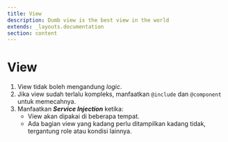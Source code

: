 ```yaml
---
title: View
description: Dumb view is the best view in the world
extends: _layouts.documentation
section: content
---
```


# View

1. View tidak boleh mengandung *logic*.
2. Jika view sudah terlalu kompleks, manfaatkan `@include` dan `@component` untuk memecahnya.
3. Manfaatkan ***Service Injection*** ketika:
   - View akan dipakai di beberapa tempat.
   - Ada bagian view yang kadang perlu ditampilkan kadang tidak, tergantung role atau kondisi lainnya.
